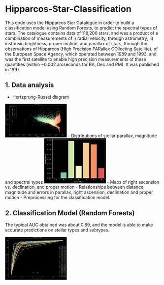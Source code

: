 # Hipparcos-Star-Classification

This code uses the Hipparcos Star Catalogue in order to build a classification model using Random Forests, to predict the spectral types of stars. The catalogue contains data of 118,200 stars, and was a product of a combination of measurements of i) radial velocity, through astrometry; ii) instrinsic brightness, proper motion, and parallax of stars, through the observations of Hipparcos (HIgh Precision PARallax COllecting Satellite), of the European Space Agency, which operated between 1989 and 1993, and was the first satellite to enable high precision measurements of these quantities (within ~0.002 arcseconds for RA, Dec and PM). It was published in 1997.

## 1. Data analysis
- Hertzprung-Russel diagram
<img src="https://github.com/21sult/Hipparcos-Star-Classification/blob/main/hrdiag.PNG" width="200" />
- Distributions of stellar parallax, magnitude and spectral types
<img src="https://github.com/21sult/Hipparcos-Star-Classification/blob/main/sptypes.PNG" width="200" />
- Maps of right ascension vs. declination, and proper motion
- Relationships between distance, magnitude and errors in parallax, right ascension, declination and proper motion
- Preprocessing for the classification model.

## 2. Classification Model (Random Forests)
The typical AUC obtained was about 0.89, and the model is able to make accurate predictions on stellar types and subtypes.

 <img src="https://github.com/21sult/Hipparcos-Star-Classification/blob/main/roc.PNG" width="200" />

